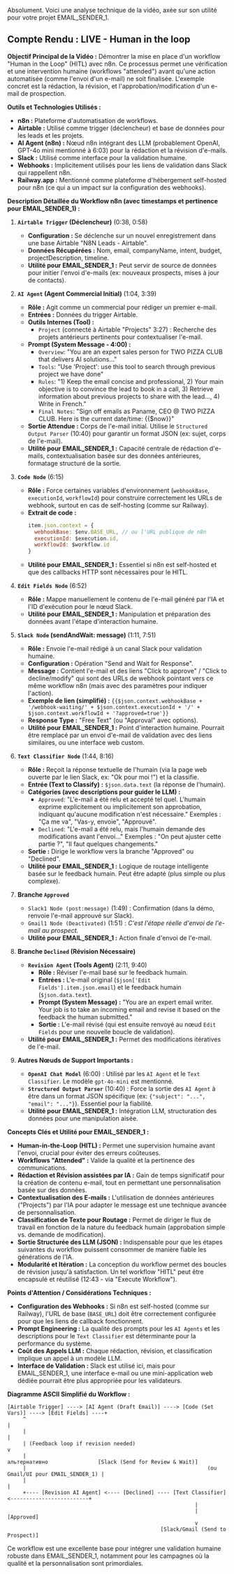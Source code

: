 ﻿Absolument. Voici une analyse technique de la vidéo, axée sur son utilité pour votre projet EMAIL_SENDER_1.

## Compte Rendu : LIVE - Human in the loop

**Objectif Principal de la Vidéo :**
Démontrer la mise en place d'un workflow "Human in the Loop" (HITL) avec n8n. Ce processus permet une vérification et une intervention humaine (workflows "attended") avant qu'une action automatisée (comme l'envoi d'un e-mail) ne soit finalisée. L'exemple concret est la rédaction, la révision, et l'approbation/modification d'un e-mail de prospection.

**Outils et Technologies Utilisés :**
*   **n8n :** Plateforme d'automatisation de workflows.
*   **Airtable :** Utilisé comme trigger (déclencheur) et base de données pour les leads et les projets.
*   **AI Agent (n8n) :** Nœud n8n intégrant des LLM (probablement OpenAI, GPT-4o mini mentionné à 6:03) pour la rédaction et la révision d'e-mails.
*   **Slack :** Utilisé comme interface pour la validation humaine.
*   **Webhooks :** Implicitement utilisés pour les liens de validation dans Slack qui rappellent n8n.
*   **Railway.app :** Mentionné comme plateforme d'hébergement self-hosted pour n8n (ce qui a un impact sur la configuration des webhooks).

**Description Détaillée du Workflow n8n (avec timestamps et pertinence pour EMAIL_SENDER_1) :**

1.  **`Airtable Trigger` (Déclencheur)** (0:38, 0:58)
    *   **Configuration :** Se déclenche sur un nouvel enregistrement dans une base Airtable "N8N Leads - Airtable".
    *   **Données Récupérées :** Nom, email, companyName, intent, budget, projectDescription, timeline.
    *   **Utilité pour EMAIL_SENDER_1 :** Peut servir de source de données pour initier l'envoi d'e-mails (ex: nouveaux prospects, mises à jour de contacts).

2.  **`AI Agent` (Agent Commercial Initial)** (1:04, 3:39)
    *   **Rôle :** Agit comme un commercial pour rédiger un premier e-mail.
    *   **Entrées :** Données du trigger Airtable.
    *   **Outils Internes (Tool) :**
        *   `Project` (connecté à Airtable "Projects" 3:27) : Recherche des projets antérieurs pertinents pour contextualiser l'e-mail.
    *   **Prompt (System Message - 4:00) :**
        *   `Overview`: "You are an expert sales person for TWO PIZZA CLUB that delivers AI solutions..."
        *   `Tools`: "Use 'Project': use this tool to search through previous project we have done"
        *   `Rules`: "1) Keep the email concise and professional, 2) Your main objective is to convince the lead to book in a call, 3) Retrieve information about previous projects to share with the lead..., 4) Write in French."
        *   `Final Notes`: "Sign off emails as Paname, CEO @ TWO PIZZA CLUB. Here is the current date/time: {{$now}}"
    *   **Sortie Attendue :** Corps de l'e-mail initial. Utilise le `Structured Output Parser` (10:40) pour garantir un format JSON (ex: sujet, corps de l'e-mail).
    *   **Utilité pour EMAIL_SENDER_1 :** Capacité centrale de rédaction d'e-mails, contextualisation basée sur des données antérieures, formatage structuré de la sortie.

3.  **`Code Node`** (6:15)
    *   **Rôle :** Force certaines variables d'environnement (`webhookBase`, `executionId`, `workflowId`) pour construire correctement les URLs de webhook, surtout en cas de self-hosting (comme sur Railway).
    *   **Extrait de code :**
        ```javascript
        item.json.context = {
          webhookBase: $env.BASE_URL, // ou l'URL publique de n8n
          executionId: $execution.id,
          workflowId: $workflow.id
        }
        ```
    *   **Utilité pour EMAIL_SENDER_1 :** Essentiel si n8n est self-hosted et que des callbacks HTTP sont nécessaires pour le HITL.

4.  **`Edit Fields Node`** (6:52)
    *   **Rôle :** Mappe manuellement le contenu de l'e-mail généré par l'IA et l'ID d'exécution pour le nœud Slack.
    *   **Utilité pour EMAIL_SENDER_1 :** Manipulation et préparation des données avant l'étape d'interaction humaine.

5.  **`Slack Node` (sendAndWait: message)** (1:11, 7:51)
    *   **Rôle :** Envoie l'e-mail rédigé à un canal Slack pour validation humaine.
    *   **Configuration :** Opération "Send and Wait for Response".
    *   **Message :** Contient l'e-mail et des liens "Click to approve" / "Click to decline/modify" qui sont des URLs de webhook pointant vers ce même workflow n8n (mais avec des paramètres pour indiquer l'action).
    *   **Exemple de lien (simplifié) :** `{{$json.context.webhookBase + '/webhook-waiting/' + $json.context.executionId + '/' + $json.context.workflowId + '?approved=true'}}`
    *   **Response Type :** "Free Text" (ou "Approval" avec options).
    *   **Utilité pour EMAIL_SENDER_1 :** Point d'interaction humaine. Pourrait être remplacé par un envoi d'e-mail de validation avec des liens similaires, ou une interface web custom.

6.  **`Text Classifier Node`** (1:44, 8:16)
    *   **Rôle :** Reçoit la réponse textuelle de l'humain (via la page web ouverte par le lien Slack, ex: "Ok pour moi !") et la classifie.
    *   **Entrée (Text to Classify) :** `$json.data.text` (la réponse de l'humain).
    *   **Catégories (avec descriptions pour guider le LLM) :**
        *   `Approved`: "L'e-mail a été relu et accepté tel quel. L'humain exprime explicitement ou implicitement son approbation, indiquant qu'aucune modification n'est nécessaire." Exemples : "Ça me va", "Vas-y, envoie", "Approuvé".
        *   `Declined`: "L'e-mail a été relu, mais l'humain demande des modifications avant l'envoi..." Exemples : "On peut ajuster cette partie ?", "Il faut quelques changements."
    *   **Sortie :** Dirige le workflow vers la branche "Approved" ou "Declined".
    *   **Utilité pour EMAIL_SENDER_1 :** Logique de routage intelligente basée sur le feedback humain. Peut être adapté (plus simple ou plus complexe).

7.  **Branche `Approved`**
    *   `Slack1 Node (post:message)` (1:49) : Confirmation (dans la démo, renvoie l'e-mail approuvé sur Slack).
    *   `Gmail1 Node (Deactivated)` (1:51) : *C'est l'étape réelle d'envoi de l'e-mail au prospect.*
    *   **Utilité pour EMAIL_SENDER_1 :** Action finale d'envoi de l'e-mail.

8.  **Branche `Declined` (Révision Nécessaire)**
    *   **`Revision Agent` (Tools Agent)** (2:11, 9:40)
        *   **Rôle :** Réviser l'e-mail basé sur le feedback humain.
        *   **Entrées :** L'e-mail original (`$json['Edit Fields'].item.json.email`) et le feedback humain (`$json.data.text`).
        *   **Prompt (System Message) :** "You are an expert email writer. Your job is to take an incoming email and revise it based on the feedback the human submitted."
        *   **Sortie :** L'e-mail révisé (qui est ensuite renvoyé au nœud `Edit Fields` pour une nouvelle boucle de validation).
    *   **Utilité pour EMAIL_SENDER_1 :** Permet des modifications itératives de l'e-mail.

9.  **Autres Nœuds de Support Importants :**
    *   **`OpenAI Chat Model`** (6:00) : Utilisé par les `AI Agent` et le `Text Classifier`. Le modèle `gpt-4o-mini` est mentionné.
    *   **`Structured Output Parser`** (10:40) : Force la sortie des `AI Agent` à être dans un format JSON spécifique (ex: `{"subject": "...", "email": "..."}`). Essentiel pour la fiabilité.
    *   **Utilité pour EMAIL_SENDER_1 :** Intégration LLM, structuration des données pour une manipulation aisée.

**Concepts Clés et Utilité pour EMAIL_SENDER_1 :**

*   **Human-in-the-Loop (HITL) :** Permet une supervision humaine avant l'envoi, crucial pour éviter des erreurs coûteuses.
*   **Workflows "Attended" :** Valide la qualité et la pertinence des communications.
*   **Rédaction et Révision assistées par IA :** Gain de temps significatif pour la création de contenu e-mail, tout en permettant une personnalisation basée sur des données.
*   **Contextualisation des E-mails :** L'utilisation de données antérieures ("Projects") par l'IA pour adapter le message est une technique avancée de personnalisation.
*   **Classification de Texte pour Routage :** Permet de diriger le flux de travail en fonction de la nature du feedback humain (approbation simple vs. demande de modification).
*   **Sortie Structurée des LLM (JSON) :** Indispensable pour que les étapes suivantes du workflow puissent consommer de manière fiable les générations de l'IA.
*   **Modularité et Itération :** La conception du workflow permet des boucles de révision jusqu'à satisfaction. Un tel workflow "HITL" peut être encapsulé et réutilisé (12:43 - via "Execute Workflow").

**Points d'Attention / Considérations Techniques :**

*   **Configuration des Webhooks :** Si n8n est self-hosted (comme sur Railway), l'URL de base (`BASE_URL`) doit être correctement configurée pour que les liens de callback fonctionnent.
*   **Prompt Engineering :** La qualité des prompts pour les `AI Agents` et les descriptions pour le `Text Classifier` est déterminante pour la performance du système.
*   **Coût des Appels LLM :** Chaque rédaction, révision, et classification implique un appel à un modèle LLM.
*   **Interface de Validation :** Slack est utilisé ici, mais pour EMAIL_SENDER_1, une interface e-mail ou une mini-application web dédiée pourrait être plus appropriée pour les validateurs.

**Diagramme ASCII Simplifié du Workflow :**
```
[Airtable Trigger] ----> [AI Agent (Draft Email)] ----> [Code (Set Vars)] ----> [Edit Fields] ----+
     ^                                                                                           |
     |                                                                                           |
     | (Feedback loop if revision needed)                                                        v
     |                                                               альтернативно                [Slack (Send for Review & Wait)]
     |                                                          (ou Gmail/UI pour EMAIL_SENDER_1) |
     |                                                                                           |
     +---- [Revision AI Agent] <---- [Declined] ---- [Text Classifier] <-------------------------+
                                                            |
                                                            | [Approved]
                                                            v
                                                 [Slack/Gmail (Send to Prospect)]
```

Ce workflow est une excellente base pour intégrer une validation humaine robuste dans EMAIL_SENDER_1, notamment pour les campagnes où la qualité et la personnalisation sont primordiales.
